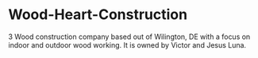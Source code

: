 # Wood-Heart-Construction

3 Wood construction company based out of Wilington, DE with a focus on indoor and outdoor wood working. It is owned by
Victor and Jesus Luna.

